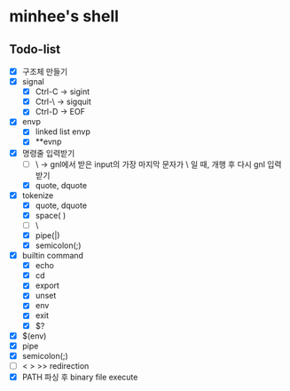 # minhee's shell

## Todo-list
- [x]  구조체 만들기
- [x]  signal
    - [x]  Ctrl-C -> sigint
    - [x]  Ctrl-\ -> sigquit
    - [x]  Ctrl-D -> EOF
- [x]  envp
    - [x]  linked list envp
    - [x]  **evnp
- [x]  명령줄 입력받기
    - [ ]  \ -> gnl에서 받은 input의 가장 마지막 문자가 \ 일 때, 개행 후 다시 gnl 입력 받기
    - [x]  quote, dquote
- [x]  tokenize
    - [x]  quote, dquote
    - [x]  space( )
    - [ ]  \
    - [x]  pipe(|)
    - [x]  semicolon(;)
- [x]  builtin command
    - [x]  echo
    - [x]  cd
    - [x]  export
    - [x]  unset
    - [x]  env
    - [x]  exit
    - [x]  $?
- [x]  $(env)
- [x]  pipe
- [x]  semicolon(;)
- [ ]  < > >> redirection
- [x]  PATH 파싱 후 binary file execute
